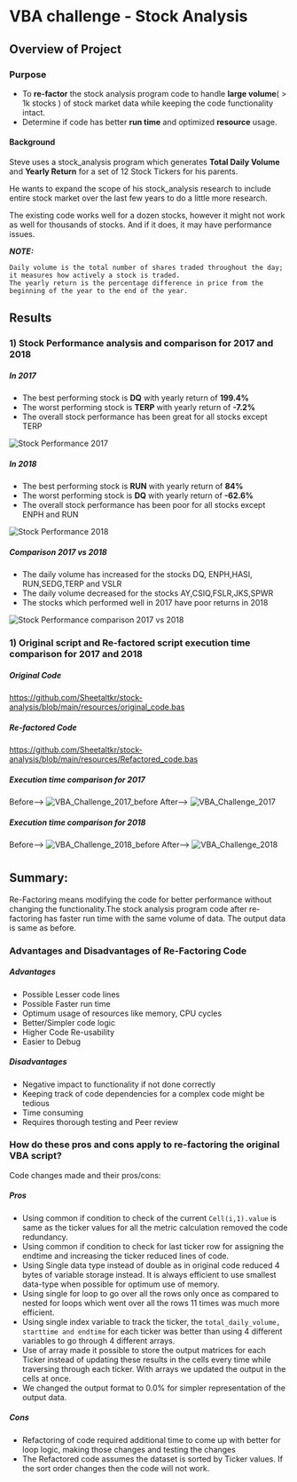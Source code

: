 # VBA challenge - Stock Analysis
## Overview of Project
### Purpose
- To **re-factor** the stock analysis program code to handle **large volume**( > 1k stocks ) of stock market data  while keeping the code functionality intact. 
- Determine if code has better **run time** and optimized **resource** usage. 


#### Background

Steve uses a stock_analysis program which generates **Total Daily Volume** and **Yearly Return** for a set of 12 Stock Tickers for his parents.

He wants to expand the scope of his stock_analysis research to include entire stock market over the last few years to do a little more research.  

The existing code works well for a dozen stocks, however it might not work as well for thousands of stocks. And if it does, it may have performance issues.


***NOTE:***
 
	Daily volume is the total number of shares traded throughout the day; it measures how actively a stock is traded.  
	The yearly return is the percentage difference in price from the beginning of the year to the end of the year.

## Results


### 1) Stock Performance analysis and comparison for 2017 and 2018

##### In 2017
- The best performing stock is **DQ** with yearly return of **199.4%**
- The worst performing stock is **TERP** with yearly return of **-7.2%**
- The overall stock performance has been great for all stocks except TERP

![Stock Performance 2017](https://github.com/Sheetaltkr/stock-analysis/blob/main/resources/VBA_Challenge_output_2017.png)

##### In 2018 
- The best performing stock is **RUN** with yearly return of **84%**
- The worst performing stock is **DQ** with yearly return of **-62.6%**
- The overall stock performance has been poor for all stocks except ENPH and RUN 

![Stock Performance 2018](https://github.com/Sheetaltkr/stock-analysis/blob/main/resources/VBA_Challenge_output_2018.png)

##### Comparison 2017 vs 2018

- The daily volume has increased for the stocks DQ, ENPH,HASI, RUN,SEDG,TERP and VSLR
- The daily volume decreased for the stocks AY,CSIQ,FSLR,JKS,SPWR
- The stocks which performed well in 2017 have poor returns in 2018

![Stock Performance comparison 2017 vs 2018](https://github.com/Sheetaltkr/stock-analysis/blob/main/resources/VBA_Challenge_Comparison_2018_vs_2017.png)

### 1) Original script and Re-factored script execution time comparison for 2017 and 2018
##### Original Code
https://github.com/Sheetaltkr/stock-analysis/blob/main/resources/original_code.bas
##### Re-factored Code
https://github.com/Sheetaltkr/stock-analysis/blob/main/resources/Refactored_code.bas

##### Execution time comparison for 2017
Before-->
![VBA_Challenge_2017_before](https://github.com/Sheetaltkr/stock-analysis/blob/main/resources/VBA_Challenge_2017_before.png)
After-->
![VBA_Challenge_2017](https://github.com/Sheetaltkr/stock-analysis/blob/main/resources/VBA_Challenge_2017.png)

##### Execution time comparison for 2018
Before-->
![VBA_Challenge_2018_before](https://github.com/Sheetaltkr/stock-analysis/blob/main/resources/VBA_Challenge_2018_before.png)
After-->
![VBA_Challenge_2018](https://github.com/Sheetaltkr/stock-analysis/blob/main/resources/VBA_Challenge_2018.png)

#

## Summary:
Re-Factoring means modifying the code for better performance without changing the functionality.The stock analysis program code after re-factoring has faster run time with the same volume of data. The output data is same as before.

### Advantages and Disadvantages of Re-Factoring Code
##### Advantages
- Possible Lesser code lines
- Possible Faster run time
- Optimum usage of resources like memory, CPU cycles
- Better/Simpler code logic
- Higher Code Re-usability
- Easier to Debug
##### Disadvantages
- Negative impact to functionality if not done correctly
- Keeping track of code dependencies for a complex code might be tedious
- Time consuming
- Requires thorough testing and Peer review


### How do these pros and cons apply to re-factoring the original VBA script?

Code changes made and their pros/cons:

##### Pros

- Using common if condition to check of the current `Cell(i,1).value` is same as the ticker values for all the metric calculation removed the code redundancy.
- Using common if condition to check for last ticker row for assigning the endtime and increasing the ticker reduced lines of code.
- Using Single data type instead of double as in original code reduced 4 bytes of variable storage instead. It is always efficient to use smallest data-type when possible for optimum use of memory.
- Using single for loop to go over all the rows only once as compared to nested for loops which went over all the rows 11 times was much more efficient.
- Using single index variable to track the ticker, the `total_daily_volume, starttime and endtime` for each ticker was better than using 4 different variables to go through 4 different arrays.
- Use of array made it possible to store the output matrices for each Ticker instead of updating these results  in the cells every time while traversing through each ticker. With arrays we updated the output in the cells at once.
- We changed the output format to 0.0% for simpler representation of the output data.

##### Cons

- Refactoring of code required additional time to come up with better for loop logic, making those changes and testing the changes
- The Refactored code assumes the dataset is sorted by Ticker values. If the sort order changes then the code will not work.

